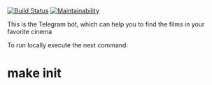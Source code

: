 [![Build Status](https://travis-ci.org/Stepasy/cinemaAPI.svg?branch=master)](https://travis-ci.org/Stepasy/cinemaAPI)
[![Maintainability](https://api.codeclimate.com/v1/badges/837bb8ff33efb1b0783b/maintainability)](https://codeclimate.com/github/Stepasy/cinemaAPI/maintainability)

This is the Telegram bot, which can help you to find the films in your favorite cinema

To run locally execute the next command:
# make init
